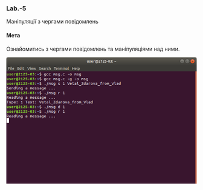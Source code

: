 ### Lab.-5
Маніпуляції з чергами повідомлень
#### Мета
Ознайомитись з чергами повідомлень та маніпуляціями над ними.

![terminal](Screenshot%20from%202018-04-23%2013-40-00.png)
